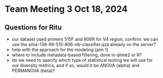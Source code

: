 # Team Meeting 3 Oct 18, 2024

## Questions for Ritu
- our dataset used primers 515F and 806R for V4 region, confirm: we can use the silva-138-99-515-806-nb-classifier.qza already on the server?
 - help with the approach for the modeling (aim 1)
 - where to include metadata-based filtering, done in qiime2 or R?
 - do we need to specify which type of statistical testing we will use for our diversity metrics, and if so, would it be ANOVA (alpha) and PERMANOVA (beta)?
